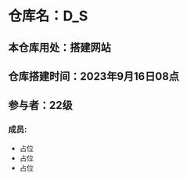 # 仓库名：D_S
## 本仓库用处：搭建网站
## 仓库搭建时间：2023年9月16日08点
## 参与者：22级
### 成员: 
<div >
    <ul>
        <li style="dislay:block; left:40px">占位</li>
        <li>占位</li>
        <li>占位</li>
    </ul>
</div>

